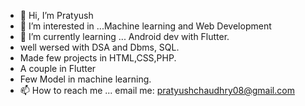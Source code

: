 - 👋 Hi, I’m Pratyush
- 👀 I’m interested in ...Machine learning and Web Development
- 🌱 I’m currently learning ... Android dev with Flutter.
- well wersed with DSA and Dbms, SQL.
- Made few projects in HTML,CSS,PHP.
- A couple in Flutter
- Few Model in machine learning.
- 📫 How to reach me ... email me: pratyushchaudhry08@gmail.com

<!---
paps2611/paps2611 is a ✨ special ✨ repository because its `README.md` (this file) appears on your GitHub profile.
You can click the Preview link to take a look at your changes.
--->


